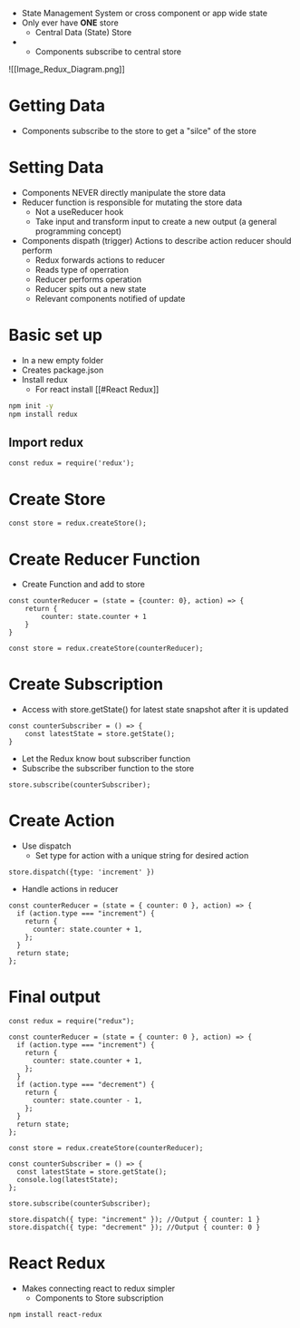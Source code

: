 - State Management System or cross component or app wide state
- Only ever have **ONE** store
	- Central Data (State) Store
- - Components subscribe to central store

![[Image_Redux_Diagram.png]]

# Getting Data

- Components subscribe to the store to get a "silce" of the store

# Setting Data

- Components NEVER directly manipulate the store data
- Reducer function is responsible for mutating the store data
	- Not a useReducer hook
	- Take input and transform input to create a new output (a general programming concept)
- Components dispath (trigger) Actions to describe action reducer should perform
	- Redux forwards actions to reducer
	- Reads type of operration
	- Reducer performs operation
	- Reducer spits out a new state
	- Relevant components notified of update


# Basic set up

- In a new empty folder
- Creates package.json
- Install redux
	- For react install [[#React Redux]]

```bash
npm init -y
npm install redux
```

## Import redux

```JS
const redux = require('redux');
```

# Create Store

```JS
const store = redux.createStore();
```

# Create Reducer Function
- Create Function and add to store

```JS
const counterReducer = (state = {counter: 0}, action) => {
    return {
        counter: state.counter + 1
    }
}

const store = redux.createStore(counterReducer);
```

# Create Subscription
- Access with store.getState() for latest state snapshot after it is updated

```JS
const counterSubscriber = () => {
    const latestState = store.getState();
}
```

- Let the Redux know bout subscriber function
- Subscribe the subscriber function to the store

```JS
store.subscribe(counterSubscriber);
```


# Create Action

- Use dispatch
	- Set type for action with a unique string for desired action

```JS
store.dispatch({type: 'increment' })
```

- Handle actions in reducer

```JS
const counterReducer = (state = { counter: 0 }, action) => {
  if (action.type === "increment") {
    return {
      counter: state.counter + 1,
    };
  }
  return state;
};
```

# Final output

```JS
const redux = require("redux");

const counterReducer = (state = { counter: 0 }, action) => {
  if (action.type === "increment") {
    return {
      counter: state.counter + 1,
    };
  }
  if (action.type === "decrement") {
    return {
      counter: state.counter - 1,
    };
  }
  return state;
};

const store = redux.createStore(counterReducer);

const counterSubscriber = () => {
  const latestState = store.getState();
  console.log(latestState);
};

store.subscribe(counterSubscriber);

store.dispatch({ type: "increment" }); //Output { counter: 1 }
store.dispatch({ type: "decrement" }); //Output { counter: 0 }

```


# React Redux

- Makes connecting react to redux simpler
	- Components to Store subscription

```bash
npm install react-redux
```